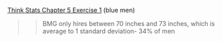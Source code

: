 [Think Stats Chapter 5 Exercise 1](http://greenteapress.com/thinkstats2/html/thinkstats2006.html#toc50) (blue men)

>> BMG only hires between 70 inches and 73 inches, which is average to 1 standard deviation- 34% of men
